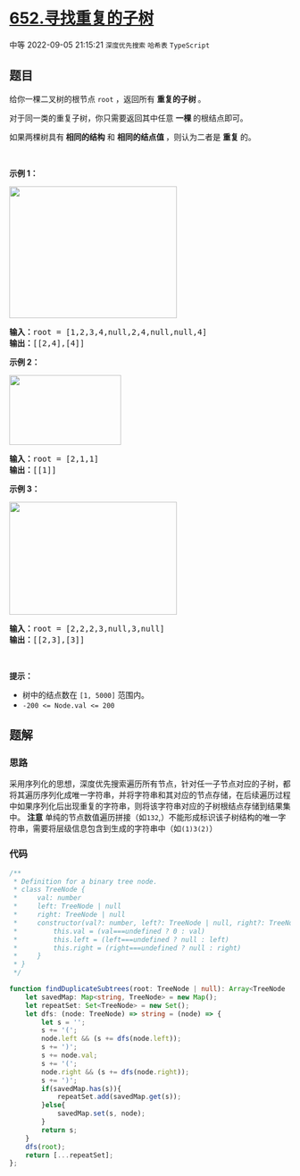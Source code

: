 # [652.寻找重复的子树](https://leetcode.cn/problems/find-duplicate-subtrees)
<span class="diff diff-medium">中等</span>
2022-09-05 21:15:21 `深度优先搜索` `哈希表` `TypeScript`
## 题目
<p>给你一棵二叉树的根节点 <code>root</code> ，返回所有 <strong>重复的子树 </strong>。</p>

<p>对于同一类的重复子树，你只需要返回其中任意 <strong>一棵 </strong>的根结点即可。</p>

<p>如果两棵树具有<strong> 相同的结构</strong> 和 <strong>相同的结点值 </strong>，则认为二者是 <strong>重复 </strong>的。</p>

<p>&nbsp;</p>

<p><strong>示例 1：</strong></p>

<p><img alt="" src="https://assets.leetcode.com/uploads/2020/08/16/e1.jpg" style="height: 236px; width: 300px;" /></p>

<pre>
<strong>输入：</strong>root = [1,2,3,4,null,2,4,null,null,4]
<strong>输出：</strong>[[2,4],[4]]</pre>

<p><strong>示例 2：</strong></p>

<p><img alt="" src="https://assets.leetcode.com/uploads/2020/08/16/e2.jpg" style="height: 125px; width: 200px;" /></p>

<pre>
<strong>输入：</strong>root = [2,1,1]
<strong>输出：</strong>[[1]]</pre>

<p><strong>示例 3：</strong></p>

<p><strong><img alt="" src="https://assets.leetcode.com/uploads/2020/08/16/e33.jpg" style="height: 202px; width: 300px;" /></strong></p>

<pre>
<strong>输入：</strong>root = [2,2,2,3,null,3,null]
<strong>输出：</strong>[[2,3],[3]]</pre>

<p>&nbsp;</p>

<p><strong>提示：</strong></p>

<ul>
  <li>树中的结点数在 <code>[1, 5000]</code> 范围内。</li>
  <li><code>-200 &lt;= Node.val &lt;= 200</code></li>
</ul>


## 题解
### 思路
采用序列化的思想，深度优先搜索遍历所有节点，针对任一子节点对应的子树，都将其遍历序列化成唯一字符串，并将字符串和其对应的节点存储，在后续遍历过程中如果序列化后出现重复的字符串，则将该字符串对应的子树根结点存储到结果集中。
**注意** 单纯的节点数值遍历拼接（如`132`,）不能形成标识该子树结构的唯一字符串，需要将层级信息包含到生成的字符串中（如`(1)3(2)`）

### 代码
```typescript
/**
 * Definition for a binary tree node.
 * class TreeNode {
 *     val: number
 *     left: TreeNode | null
 *     right: TreeNode | null
 *     constructor(val?: number, left?: TreeNode | null, right?: TreeNode | null) {
 *         this.val = (val===undefined ? 0 : val)
 *         this.left = (left===undefined ? null : left)
 *         this.right = (right===undefined ? null : right)
 *     }
 * }
 */

function findDuplicateSubtrees(root: TreeNode | null): Array<TreeNode | null> {
    let savedMap: Map<string, TreeNode> = new Map();
    let repeatSet: Set<TreeNode> = new Set();
    let dfs: (node: TreeNode) => string = (node) => {
        let s = '';
        s += '(';
        node.left && (s += dfs(node.left));
        s += ')';
        s += node.val;
        s += '(';
        node.right && (s += dfs(node.right));
        s += ')';
        if(savedMap.has(s)){
            repeatSet.add(savedMap.get(s));
        }else{
            savedMap.set(s, node);
        }
        return s;
    }
    dfs(root);
    return [...repeatSet];
};
```
